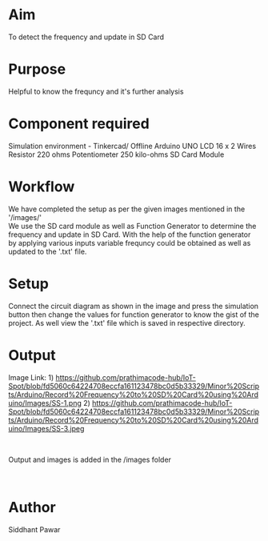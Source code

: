 # Aim
To detect the frequency and update in SD Card
<br>

# Purpose
Helpful to know the frequncy and it's further analysis
<br>

# Component required
Simulation environment - Tinkercad/ Offline
Arduino UNO
LCD 16 x 2 
Wires
Resistor 220 ohms 
Potentiometer 250 kilo-ohms
SD Card Module
<br>


# Workflow
We have completed the setup as per the given images mentioned in the '/images/'<br>
We use the SD card module as well as Function Generator to determine the frequency and update in SD Card. With the help of the function generator by applying various inputs variable frequncy could be obtained as well as updated to the '.txt' file.
<br>

# Setup 
Connect the circuit diagram as shown in the image and press the simulation button then change the values for function generator to know the gist of the project. As well view the '.txt' file which is saved in respective directory.

# Output
Image Link: 1) https://github.com/prathimacode-hub/IoT-Spot/blob/fd5060c64224708eccfa161123478bc0d5b33329/Minor%20Scripts/Arduino/Record%20Frequency%20to%20SD%20Card%20using%20Arduino/Images/SS-1.png
2) https://github.com/prathimacode-hub/IoT-Spot/blob/fd5060c64224708eccfa161123478bc0d5b33329/Minor%20Scripts/Arduino/Record%20Frequency%20to%20SD%20Card%20using%20Arduino/Images/SS-3.jpeg

<br>

Output and images is added in the /images folder

<br>

# Author
Siddhant Pawar

